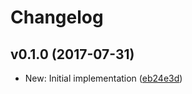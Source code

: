 # Changelog

## v0.1.0 (2017-07-31)

* New: Initial implementation ([eb24e3d](https://github.com/not-an-aardvark/node-release-script/commit/eb24e3d348b84f339740103a960f6db24559d784))


